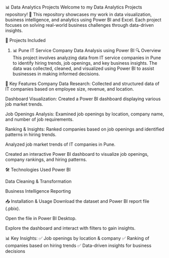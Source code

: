 📊 Data Analytics Projects
Welcome to my Data Analytics Projects repository! 🚀 This repository showcases my work in data visualization, business intelligence, and analytics using Power BI and Excel. Each project focuses on solving real-world business challenges through data-driven insights.

📂 Projects Included

1. 📊 Pune IT Service Company Data Analysis using Power BI
🔍 Overview
This project involves analyzing data from IT service companies in Pune to identify hiring trends, job openings, and key business insights. The data was collected, cleaned, and visualized using Power BI to assist businesses in making informed decisions.

🚀 Key Features
Company Data Research: Collected and structured data of IT companies based on employee size, revenue, and location.

Dashboard Visualization: Created a Power BI dashboard displaying various job market trends.

Job Openings Analysis: Examined job openings by location, company name, and number of job requirements.

Ranking & Insights: Ranked companies based on job openings and identified patterns in hiring trends.

Analyzed job market trends of IT companies in Pune.

Created an interactive Power BI dashboard to visualize job openings, company rankings, and hiring patterns.

🛠 Technologies Used
Power BI

Data Cleaning & Transformation

Business Intelligence Reporting

📥 Installation & Usage
Download the dataset and Power BI report file (.pbix).

Open the file in Power BI Desktop.

Explore the dashboard and interact with filters to gain insights.

📊 Key Insights:
✅ Job openings by location & company
✅ Ranking of companies based on hiring trends
✅ Data-driven insights for business decisions
